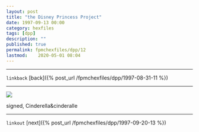 ```yaml
---
layout: post
title: "the Disney Princess Project"
date: 1997-09-13 00:00
category: hexfiles
tags: [dpp]
description: ""
published: true
permalink: fpmchexfiles/dpp/12
lastmod:	2020-05-01 08:04
---
```


*****
`linkback`
[back]({% post_url /fpmchexfiles/dpp/1997-08-31-11 %})

*****

<img src="{{ site.url }}/assets/img/dpp-12.jpg" maxwidth="1000" />

signed, Cinderella&cinderalle

*****

`linkout`
[next]({% post_url /fpmchexfiles/dpp/1997-09-20-13 %})


